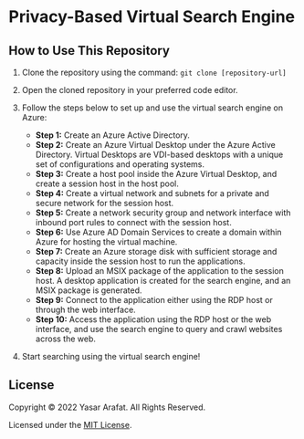 # Privacy-Based Virtual Search Engine

## How to Use This Repository

1. Clone the repository using the command: `git clone [repository-url]`

2. Open the cloned repository in your preferred code editor.

3. Follow the steps below to set up and use the virtual search engine on Azure:

   - **Step 1:** Create an Azure Active Directory.
   - **Step 2:** Create an Azure Virtual Desktop under the Azure Active Directory. Virtual Desktops are VDI-based desktops with a unique set of configurations and operating systems.
   - **Step 3:** Create a host pool inside the Azure Virtual Desktop, and create a session host in the host pool.
   - **Step 4:** Create a virtual network and subnets for a private and secure network for the session host.
   - **Step 5:** Create a network security group and network interface with inbound port rules to connect with the session host.
   - **Step 6:** Use Azure AD Domain Services to create a domain within Azure for hosting the virtual machine.
   - **Step 7:** Create an Azure storage disk with sufficient storage and capacity inside the session host to run the applications.
   - **Step 8:** Upload an MSIX package of the application to the session host. A desktop application is created for the search engine, and an MSIX package is generated.
   - **Step 9:** Connect to the application either using the RDP host or through the web interface.
   - **Step 10:** Access the application using the RDP host or the web interface, and use the search engine to query and crawl websites across the web.

4. Start searching using the virtual search engine!

## License

Copyright © 2022 Yasar Arafat. All Rights Reserved.

Licensed under the [MIT License](License.txt).

